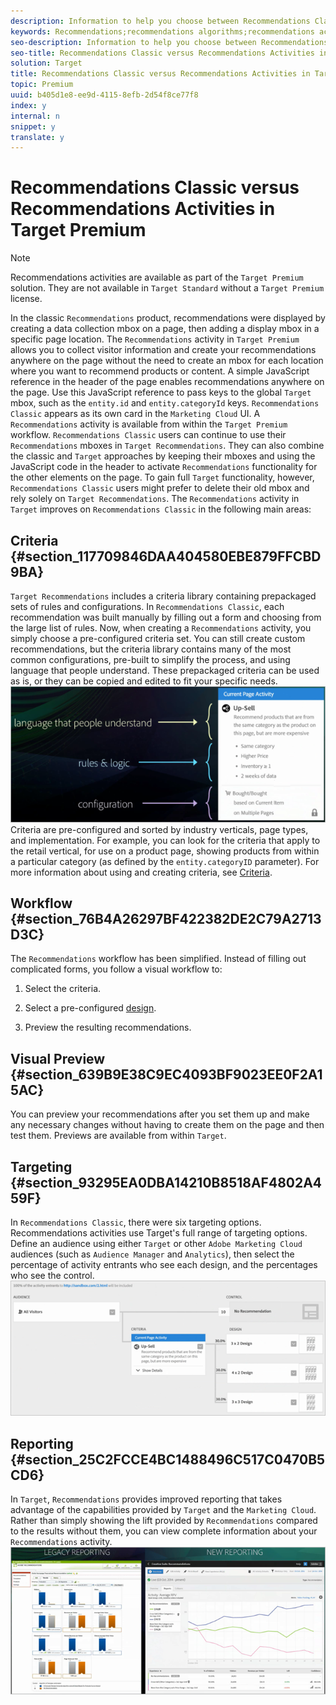 ```yaml
---
description: Information to help you choose between Recommendations Classic and Recommendations activities in Target Premium.
keywords: Recommendations;recommendations algorithms;recommendations activity;recommendations classic
seo-description: Information to help you choose between Recommendations Classic and Recommendations activities in Target Premium.
seo-title: Recommendations Classic versus Recommendations Activities in Target Premium
solution: Target
title: Recommendations Classic versus Recommendations Activities in Target Premium
topic: Premium
uuid: b405d1e8-ee9d-4115-8efb-2d54f8ce77f8
index: y
internal: n
snippet: y
translate: y
---
```


# Recommendations Classic versus Recommendations Activities in Target Premium


>[!NOTE]
>
>Recommendations activities are available as part of the `Target Premium` solution. They are not available in `Target Standard` without a `Target Premium` license. 


In the classic `Recommendations` product, recommendations were displayed by creating a data collection mbox on a page, then adding a display mbox in a specific page location. The `Recommendations` activity in `Target Premium` allows you to collect visitor information and create your recommendations anywhere on the page without the need to create an mbox for each location where you want to recommend products or content. A simple JavaScript reference in the header of the page enables recommendations anywhere on the page. Use this JavaScript reference to pass keys to the global `Target` mbox, such as the `entity.id` and `entity.categoryId` keys. 
`Recommendations Classic` appears as its own card in the `Marketing Cloud` UI. A `Recommendations` activity is available from within the `Target Premium` workflow. 
`Recommendations Classic` users can continue to use their `Recommendations` mboxes in `Target Recommendations`. They can also combine the classic and `Target` approaches by keeping their mboxes and using the JavaScript code in the header to activate `Recommendations` functionality for the other elements on the page. To gain full `Target` functionality, however, `Recommendations Classic` users might prefer to delete their old mbox and rely solely on `Target Recommendations`. 
The `Recommendations` activity in `Target` improves on `Recommendations Classic` in the following main areas: 

## Criteria {#section_117709846DAA404580EBE879FFCBD9BA}

`Target Recommendations` includes a criteria library containing prepackaged sets of rules and configurations. In `Recommendations Classic`, each recommendation was built manually by filling out a form and choosing from the large list of rules. Now, when creating a `Recommendations` activity, you simply choose a pre-configured criteria set. You can still create custom recommendations, but the criteria library contains many of the most common configurations, pre-built to simplify the process, and using language that people understand. These prepackaged criteria can be used as is, or they can be copied and edited to fit your specific needs. 
![](graphics/overview_criteria.png) 
Criteria are pre-configured and sorted by industry verticals, page types, and implementation. For example, you can look for the criteria that apply to the retail vertical, for use on a product page, showing products from within a particular category (as defined by the `entity.categoryID` parameter). 
For more information about using and creating criteria, see [Criteria](c_algorithms.md#concept_4BD01DC437F543C0A13621C93A302750). 

## Workflow {#section_76B4A26297BF422382DE2C79A2713D3C}

The `Recommendations` workflow has been simplified. Instead of filling out complicated forms, you follow a visual workflow to: 

1. Select the criteria.

1. Select a pre-configured [design](c_design-overview.md#task_CC5BD28C364742218C1ACAF0D45E0E14). 

1. Preview the resulting recommendations.



## Visual Preview {#section_639B9E38C9EC4093BF9023EE0F2A15AC}

You can preview your recommendations after you set them up and make any necessary changes without having to create them on the page and then test them. Previews are available from within `Target`. 

## Targeting {#section_93295EA0DBA14210B8518AF4802A459F}

In `Recommendations Classic`, there were six targeting options. Recommendations activities use Target's full range of targeting options. Define an audience using either `Target` or other `Adobe Marketing Cloud` audiences (such as `Audience Manager` and `Analytics`), then select the percentage of activity entrants who see each design, and the percentages who see the control. 
![](graphics/overview_targeting.png) 

## Reporting {#section_25C2FCCE4BC1488496C517C0470B5CD6}

In `Target`, `Recommendations` provides improved reporting that takes advantage of the capabilities provided by `Target` and the `Marketing Cloud`. Rather than simply showing the lift provided by `Recommendations` compared to the results without them, you can view complete information about your `Recommendations` activity. 
![](graphics/overview_report.png) 
